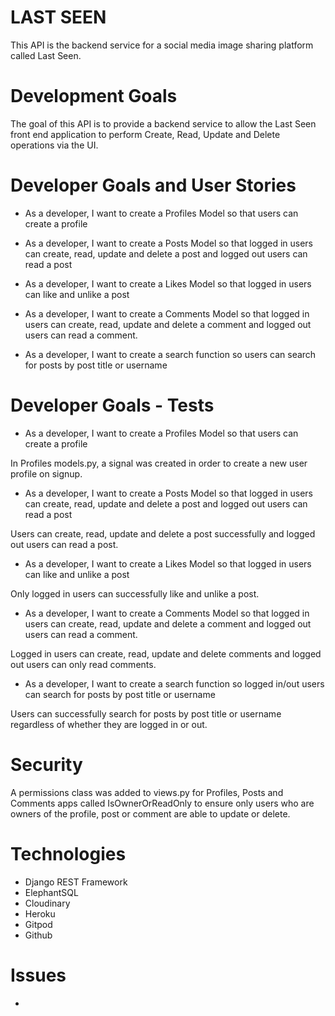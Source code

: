 #                               LAST SEEN

This API is the backend service for a social media image sharing platform called Last Seen.

# Development Goals 

The goal of this API is to provide a backend service to allow the Last Seen front end application to perform Create, Read, Update and Delete operations via the UI.

# Developer Goals and User Stories
- As a developer, I want to create a Profiles Model so that users can create a profile

- As a developer, I want to create a Posts Model so that logged in users can create, read, update and delete a post and logged out users can read a post

- As a developer, I want to create a Likes Model so that logged in users can like and unlike a post 

- As a developer, I want to create a Comments Model so that logged in users can create, read, update and delete a comment and logged out users can read a comment.

- As a developer, I want to create a search function so users can search for posts by post title or username

# Developer Goals - Tests
- As a developer, I want to create a Profiles Model so that users can create a profile

In Profiles models.py, a signal was created in order to create a new user profile on signup.

- As a developer, I want to create a Posts Model so that logged in users can create, read, update and delete a post and logged out users can read a post

Users can create, read, update and delete a post successfully and logged out users can read a post.

- As a developer, I want to create a Likes Model so that logged in users can like and unlike a post

Only logged in users can successfully like and unlike a post.  

- As a developer, I want to create a Comments Model so that logged in users can create, read, update and delete a comment and logged out users can read a comment.

Logged in users can create, read, update and delete comments and logged out users can only read comments.

- As a developer, I want to create a search function so logged in/out users can search for posts by post title or username

Users can successfully search for posts by post title or username regardless of whether they are logged in or out.

# Security 

A permissions class was added to views.py for Profiles, Posts and Comments apps called IsOwnerOrReadOnly to ensure only users who are owners of the profile, post or comment are able to update or delete.

# Technologies
- Django REST Framework
- ElephantSQL
- Cloudinary 
- Heroku
- Gitpod
- Github

# Issues
- 















